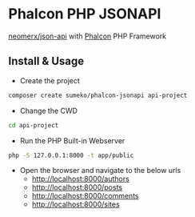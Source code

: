 # Phalcon PHP JSONAPI
[neomerx/json-api](https://github.com/sumeko/json-api) with [Phalcon](https://phalconphp.com) PHP Framework

Install & Usage
---------------
* Create the project
```bash
composer create sumeko/phalcon-jsonapi api-project
```
* Change the CWD
```bash
cd api-project
```


* Run the PHP Built-in Webserver
```bash
php -S 127.0.0.1:8000 -t app/public
```
* Open the browser and navigate to the below urls
  * [http://localhost:8000/authors](http://localhost:8000/authors)
  * [http://localhost:8000/posts](http://localhost:8000/posts)
  * [http://localhost:8000/comments](http://localhost:8000/comments)
  * [http://localhost:8000/sites](http://localhost:8000/sites)
